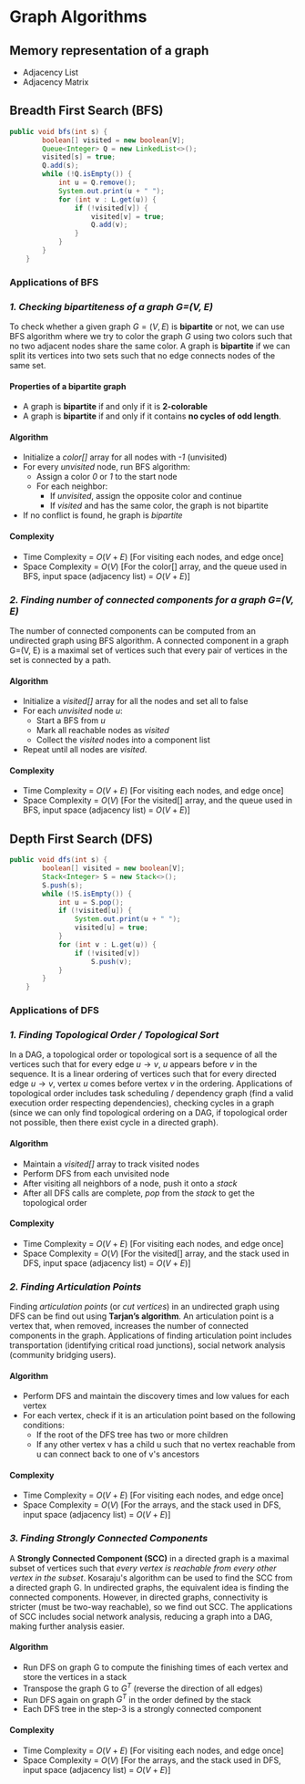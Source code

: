 # Graph Algorithms #

## Memory representation of a graph ##
- Adjacency List
- Adjacency Matrix









## Breadth First Search (BFS) ##
```java
public void bfs(int s) {
        boolean[] visited = new boolean[V];
        Queue<Integer> Q = new LinkedList<>();
        visited[s] = true;
        Q.add(s);
        while (!Q.isEmpty()) {
            int u = Q.remove();
            System.out.print(u + " ");
            for (int v : L.get(u)) {
                if (!visited[v]) {
                    visited[v] = true; 
                    Q.add(v); 
                }
            }
        }
    }
```

### Applications of BFS ###
### *1. Checking bipartiteness of a graph G=(V, E)* ###
To check whether a given graph $G=(V, E)$ is **bipartite** or not, we can use BFS algorithm where we try to color the graph $G$ using two colors such that no two adjacent nodes share the same color. A graph is **bipartite** if we can split its vertices into two sets such that no edge connects nodes of the same set. 

#### Properties of a bipartite graph ####
- A graph is **bipartite** if and only if it is **2-colorable**
- A graph is **bipartite** if and only if it contains **no cycles of odd length**.

#### Algorithm ####
- Initialize a *color[]* array for all nodes with *-1* (unvisited)
- For every *unvisited* node, run BFS algorithm:
  - Assign a color *0* or *1* to the start node
  - For each neighbor:
    - If *unvisited*, assign the opposite color and continue
    - If *visited* and has the same color, the graph is not bipartite
- If no conflict is found, he graph is *bipartite*

#### Complexity ####
- Time Complexity = $O(V+E)$ [For visiting each nodes, and edge once]
- Space Complexity = $O(V)$ [For the color[] array, and the queue used in BFS, input space (adjacency list) = $O(V+E)$]


### *2. Finding number of connected components for a graph G=(V, E)* ###
The number of connected components can be computed from an undirected graph using BFS algorithm. A connected component in a graph G=(V, E) is a maximal set of vertices such that every pair of vertices in the set is connected by a path.

#### Algorithm ####
- Initialize a *visited[]* array for all the nodes and set all to false
- For each *unvisited* node $u$:
  - Start a BFS from $u$
  - Mark all reachable nodes as *visited*
  - Collect the *visited* nodes into a component list
- Repeat until all nodes are *visited*.

#### Complexity ####
- Time Complexity = $O(V+E)$ [For visiting each nodes, and edge once]
- Space Complexity = $O(V)$ [For the visited[] array, and the queue used in BFS, input space (adjacency list) = $O(V+E)$]



## Depth First Search (DFS) ##
```java
public void dfs(int s) {
        boolean[] visited = new boolean[V];
        Stack<Integer> S = new Stack<>();
        S.push(s);
        while (!S.isEmpty()) {
            int u = S.pop();
            if (!visited[u]) {
                System.out.print(u + " ");
                visited[u] = true;
            }
            for (int v : L.get(u)) {
                if (!visited[v])
                    S.push(v);
            }
        }
    }
```

### Applications of DFS ###
### *1. Finding Topological Order / Topological Sort* ###
In a DAG, a topological order or topological sort is a sequence of all the vertices such that for every edge $u \rightarrow v$, $u$ appears before $v$ in the sequence. It is a linear ordering of vertices such that for every directed edge $u \rightarrow v$, vertex $u$ comes before vertex $v$ in the ordering. Applications of topological order includes task scheduling / dependency graph (find a valid execution order respecting dependencies), checking cycles in a graph (since we can only find topological ordering on a DAG, if topological order not possible, then there exist cycle in a directed graph).

#### Algorithm ####
- Maintain a *visited[]* array to track visited nodes
- Perform DFS from each unvisited node
- After visiting all neighbors of a node, push it onto a *stack*
- After all DFS calls are complete, *pop* from the *stack* to get the topological order

#### Complexity ####
- Time Complexity = $O(V+E)$ [For visiting each nodes, and edge once]
- Space Complexity = $O(V)$ [For the visited[] array, and the stack used in DFS, input space (adjacency list) = $O(V+E)$]

### *2. Finding Articulation Points* ###
Finding *articulation points* (or *cut vertices*) in an undirected graph using DFS can be find out using **Tarjan’s algorithm**. An articulation point is a vertex that, when removed, increases the number of connected components in the graph. Applications of finding articulation point includes transportation (identifying critical road junctions), social network analysis (community bridging users).

#### Algorithm ####
- Perform DFS and maintain the discovery times and low values for each vertex
- For each vertex, check if it is an articulation point based on the following conditions:
  - If the root of the DFS tree has two or more children
  - If any other vertex v has a child u such that no vertex reachable from u can connect back to one of v's ancestors

#### Complexity ####
- Time Complexity = $O(V+E)$ [For visiting each nodes, and edge once]
- Space Complexity = $O(V)$ [For the arrays, and the stack used in DFS, input space (adjacency list) = $O(V+E)$]

### *3. Finding Strongly Connected Components* ###
A **Strongly Connected Component (SCC)** in a directed graph is a maximal subset of vertices such that *every vertex is reachable from every other vertex in the subset*. Kosaraju's algorithm can be used to find the SCC from a directed graph G. In undirected graphs, the equivalent idea is finding the connected components. However, in directed graphs, connectivity is stricter (must be two-way reachable), so we find out SCC. The applications of SCC includes social network analysis, reducing a graph into a DAG, making further analysis easier.

#### Algorithm ####
- Run DFS on graph G to compute the finishing times of each vertex and store the vertices in a stack
- Transpose the graph G to $G^T$ (reverse the direction of all edges)
- Run DFS again on graph $G^T$ in the order defined by the stack
- Each DFS tree in the step-3 is a strongly connected component

#### Complexity ####
- Time Complexity = $O(V+E)$ [For visiting each nodes, and edge once]
- Space Complexity = $O(V)$ [For the arrays, and the stack used in DFS, input space (adjacency list) = $O(V+E)$]

